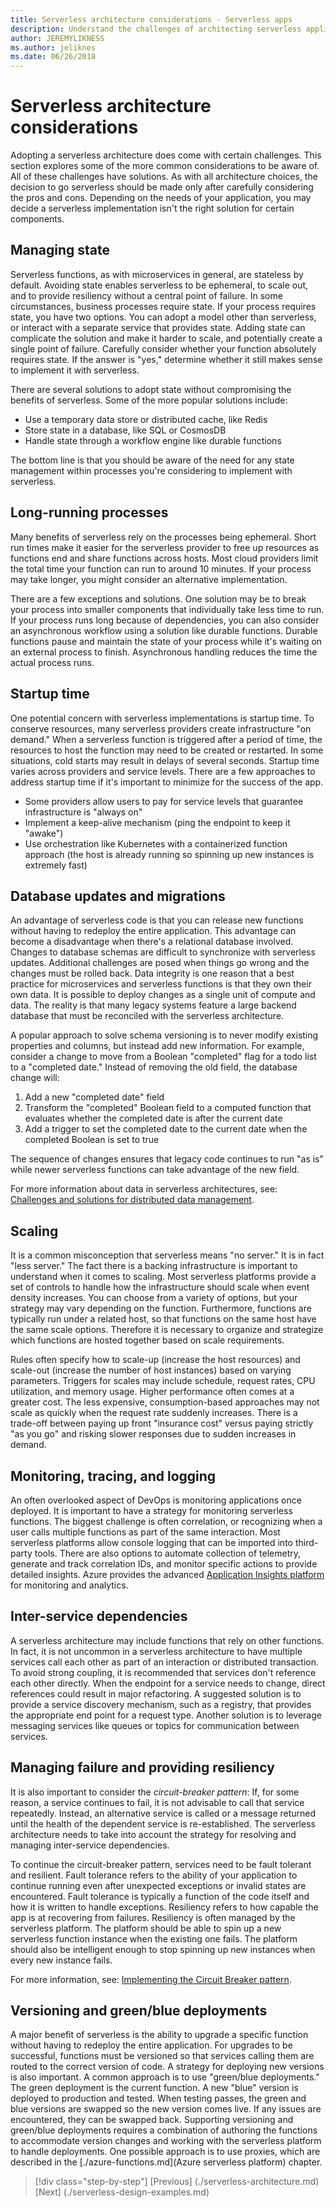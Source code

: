 ```yaml
---
title: Serverless architecture considerations - Serverless apps
description: Understand the challenges of architecting serverless applications, from state management and persistent storage to scale, logging, tracing and diagnostics.
author: JEREMYLIKNESS
ms.author: jeliknes
ms.date: 06/26/2018
---
```

# Serverless architecture considerations

Adopting a serverless architecture does come with certain challenges. This section explores some of the more common considerations to be aware of. All of these challenges have solutions. As with all architecture choices, the decision to go serverless should be made only after carefully considering the pros and cons. Depending on the needs of your application, you may decide a serverless implementation isn't the right solution for certain components.

## Managing state

Serverless functions, as with microservices in general, are stateless by default. Avoiding state enables serverless to be ephemeral, to scale out, and to provide resiliency without a central point of failure. In some circumstances, business processes require state. If your process requires state, you have two options. You can adopt a model other than serverless, or interact with a separate service that provides state. Adding state can complicate the solution and make it harder to scale, and potentially create a single point of failure. Carefully consider whether your function absolutely requires state. If the answer is "yes," determine whether it still makes sense to implement it with serverless.

There are several solutions to adopt state without compromising the benefits of serverless. Some of the more popular solutions include:

* Use a temporary data store or distributed cache, like Redis
* Store state in a database, like SQL or CosmosDB
* Handle state through a workflow engine like durable functions

The bottom line is that you should be aware of the need for any state management within processes you're considering to implement with serverless.

## Long-running processes

Many benefits of serverless rely on the processes being ephemeral. Short run times make it easier for the serverless provider to free up resources as functions end and share functions across hosts. Most cloud providers limit the total time your function can run to around 10 minutes. If your process may take longer, you might consider an alternative implementation.

There are a few exceptions and solutions. One solution may be to break your process into smaller components that individually take less time to run. If your process runs long because of dependencies, you can also consider an asynchronous workflow using a solution like durable functions. Durable functions pause and maintain the state of your process while it's waiting on an external process to finish. Asynchronous handling reduces the time the actual process runs.

## Startup time

One potential concern with serverless implementations is startup time. To conserve resources, many serverless providers create infrastructure "on demand." When a serverless function is triggered after a period of time, the resources to host the function may need to be created or restarted. In some situations, cold starts may result in delays of several seconds. Startup time varies across providers and service levels. There are a few approaches to address startup time if it's important to minimize for the success of the app.

* Some providers allow users to pay for service levels that guarantee infrastructure is "always on"
* Implement a keep-alive mechanism (ping the endpoint to keep it "awake")
* Use orchestration like Kubernetes with a containerized function approach (the host is already running so spinning up new instances is extremely fast)

## Database updates and migrations

An advantage of serverless code is that you can release new functions without having to redeploy the entire application. This advantage can become a disadvantage when there's a relational database involved. Changes to database schemas are difficult to synchronize with serverless updates. Additional challenges are posed when things go wrong and the changes must be rolled back. Data integrity is one reason that a best practice for microservices and serverless functions is that they own their own data. It is possible to deploy changes as a single unit of compute and data. The reality is that many legacy systems feature a large backend database that must be reconciled with the serverless architecture.

A popular approach to solve schema versioning is to never modify existing properties and columns, but instead add new information. For example, consider a change to move from a Boolean "completed" flag for a todo list to a "completed date." Instead of removing the old field, the database change will:

1. Add a new "completed date" field
1. Transform the "completed" Boolean field to a computed function that evaluates whether the completed date is after the current date
1. Add a trigger to set the completed date to the current date when the completed Boolean is set to true

The sequence of changes ensures that legacy code continues to run "as is" while newer serverless functions can take advantage of the new field.

For more information about data in serverless architectures, see: [Challenges and solutions for distributed data management](../microservices-architecture/architect-microservice-container-applications/distributed-data-management.md).

## Scaling

It is a common misconception that serverless means "no server." It is in fact "less server." The fact there is a backing infrastructure is important to understand when it comes to scaling. Most serverless platforms provide a set of controls to handle how the infrastructure should scale when event density increases. You can choose from a variety of options, but your strategy may vary depending on the function. Furthermore, functions are typically run under a related host, so that functions on the same host have the same scale options. Therefore it is necessary to organize and strategize which functions are hosted together based on scale requirements.

Rules often specify how to scale-up (increase the host resources) and scale-out (increase the number of host instances) based on varying parameters. Triggers for scales may include schedule, request rates, CPU utilization, and memory usage. Higher performance often comes at a greater cost. The less expensive, consumption-based approaches may not scale as quickly when the request rate suddenly increases. There is a trade-off between paying up front "insurance cost" versus paying strictly "as you go" and risking slower responses due to sudden increases in demand.

## Monitoring, tracing, and logging

An often overlooked aspect of DevOps is monitoring applications once deployed. It is important to have a strategy for monitoring serverless functions. The biggest challenge is often correlation, or recognizing when a user calls multiple functions as part of the same interaction. Most serverless platforms allow console logging that can be imported into third-party tools. There are also options to automate collection of telemetry, generate and track correlation IDs, and monitor specific actions to provide detailed insights. Azure provides the advanced [Application Insights platform](/azure/azure-functions/functions-monitoring) for monitoring and analytics.

## Inter-service dependencies

A serverless architecture may include functions that rely on other functions. In fact, it is not uncommon in a serverless architecture to have multiple services call each other as part of an interaction or distributed transaction. To avoid strong coupling, it is recommended that services don't reference each other directly. When the endpoint for a service needs to change, direct references could result in major refactoring. A suggested solution is to provide a service discovery mechanism, such as a registry, that provides the appropriate end point for a request type. Another solution is to leverage messaging services like queues or topics for communication between services.

## Managing failure and providing resiliency

It is also important to consider the *circuit-breaker pattern*: If, for some reason, a service continues to fail, it is not advisable to call that service repeatedly. Instead, an alternative service is called or a message returned until the health of the dependent service is re-established. The serverless architecture needs to take into account the strategy for resolving and managing inter-service dependencies.

To continue the circuit-breaker pattern, services need to be fault tolerant and resilient. Fault tolerance refers to the ability of your application to continue running even after unexpected exceptions or invalid states are encountered. Fault tolerance is typically a function of the code itself and how it is written to handle exceptions. Resiliency refers to how capable the app is at recovering from failures. Resiliency is often managed by the serverless platform. The platform should be able to spin up a new serverless function instance when the existing one fails. The platform should also be intelligent enough to stop spinning up new instances when every new instance fails.

For more information, see: [Implementing the Circuit Breaker pattern](../microservices-architecture/implement-resilient-applications/implement-circuit-breaker-pattern.md).

## Versioning and green/blue deployments

A major benefit of serverless is the ability to upgrade a specific function without having to redeploy the entire application. For upgrades to be successful, functions must be versioned so that services calling them are routed to the correct version of code. A strategy for deploying new versions is also important. A common approach is to use "green/blue deployments." The green deployment is the current function. A new "blue" version is deployed to production and tested. When testing passes, the green and blue versions are swapped so the new version comes live. If any issues are encountered, they can be swapped back. Supporting versioning and green/blue deployments requires a combination of authoring the functions to accommodate version changes and working with the serverless platform to handle deployments. One possible approach is to use proxies, which are described in the [./azure-functions.md](Azure serverless platform) chapter.

>[!div class="step-by-step"]
[Previous] (./serverless-architecture.md)
[Next] (./serverless-design-examples.md)